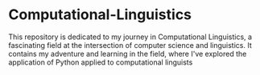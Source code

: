 # Computational-Linguistics
This repository is dedicated to my journey in Computational Linguistics, a fascinating field at the intersection of computer science and linguistics. It contains my adventure and learning in the field, where I've explored the application of Python applied to computational linguists

